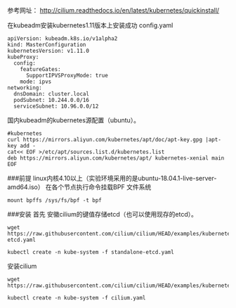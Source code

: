 参考网址： http://cilium.readthedocs.io/en/latest/kubernetes/quickinstall/

在kubeadm安装kubernetes1.11版本上安装成功
config.yaml
```
apiVersion: kubeadm.k8s.io/v1alpha2
kind: MasterConfiguration
kubernetesVersion: v1.11.0
kubeProxy:
  config:
    featureGates: 
      SupportIPVSProxyMode: true
    mode: ipvs
networking:
  dnsDomain: cluster.local
  podSubnet: 10.244.0.0/16
  serviceSubnet: 10.96.0.0/12
```
国内kubeadm的kubernetes源配置（ubuntu）。
```
#kubernetes
curl https://mirrors.aliyun.com/kubernetes/apt/doc/apt-key.gpg |apt-key add -
cat<< EOF >/etc/apt/sources.list.d/kubernetes.list
deb https://mirrors.aliyun.com/kubernetes/apt/ kubernetes-xenial main
EOF
```

###前提
linux内核4.10以上（实验环境采用的是ubuntu-18.04.1-live-server-amd64.iso）
在各个节点执行命令挂载BPF 文件系统
```
mount bpffs /sys/fs/bpf -t bpf
```

###安装
首先 安徽cilium的键值存储etcd（也可以使用现存的etcd）。
```
wget https://raw.githubusercontent.com/cilium/cilium/HEAD/examples/kubernetes/addons/etcd/standalone-etcd.yaml

kubectl create -n kube-system -f standalone-etcd.yaml
```
安装cilium
```
wget https://raw.githubusercontent.com/cilium/cilium/HEAD/examples/kubernetes/1.11/cilium.yaml

kubectl create -n kube-system -f cilium.yaml
```